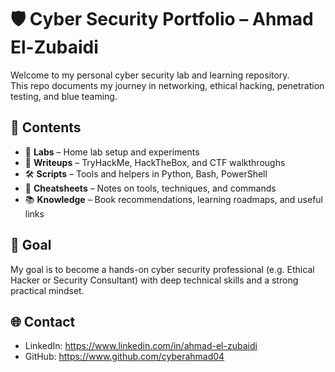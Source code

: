 # 🛡️ Cyber Security Portfolio – Ahmad El-Zubaidi

Welcome to my personal cyber security lab and learning repository.  
This repo documents my journey in networking, ethical hacking, penetration testing, and blue teaming.

## 🔧 Contents

- 🔬 **Labs** – Home lab setup and experiments
- 🧠 **Writeups** – TryHackMe, HackTheBox, and CTF walkthroughs
- 🛠️ **Scripts** – Tools and helpers in Python, Bash, PowerShell
- 📘 **Cheatsheets** – Notes on tools, techniques, and commands
- 📚 **Knowledge** – Book recommendations, learning roadmaps, and useful links

## 🎯 Goal

My goal is to become a hands-on cyber security professional (e.g. Ethical Hacker or Security Consultant) with deep technical skills and a strong practical mindset.

## 🌐 Contact

- LinkedIn: https://www.linkedin.com/in/ahmad-el-zubaidi
- GitHub: https://www.github.com/cyberahmad04
